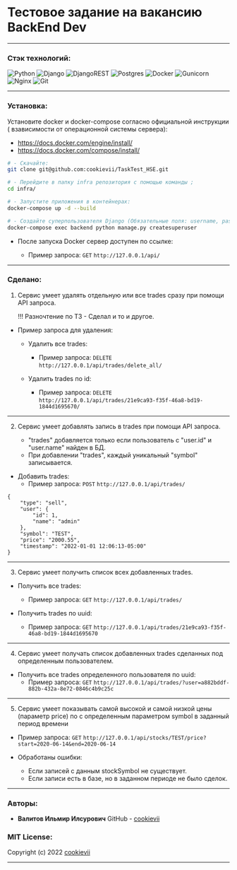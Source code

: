 # Тестовое задание на вакансию BackEnd Dev

----------

### Стэк технологий:

![Python](https://img.shields.io/badge/python-3670A0?style=for-the-badge&logo=python&logoColor=ffdd54)
![Django](https://img.shields.io/badge/django-%23092E20.svg?style=for-the-badge&logo=django&logoColor=white)
![DjangoREST](https://img.shields.io/badge/DJANGO-REST-ff1709?style=for-the-badge&logo=django&logoColor=white&color=ff1709&labelColor=gray)
![Postgres](https://img.shields.io/badge/postgres-%23316192.svg?style=for-the-badge&logo=postgresql&logoColor=white)
![Docker](https://img.shields.io/badge/docker-%230db7ed.svg?style=for-the-badge&logo=docker&logoColor=white)
![Gunicorn](https://img.shields.io/badge/gunicorn-%298729.svg?style=for-the-badge&logo=gunicorn&logoColor=white)
![Nginx](https://img.shields.io/badge/nginx-%23009639.svg?style=for-the-badge&logo=nginx&logoColor=white)
![Git](https://img.shields.io/badge/git-%23F05033.svg?style=for-the-badge&logo=git&logoColor=white)

----------

### Установка:

Установите docker и docker-compose согласно официальной инструкции (
взависимости от операционной системы сервера):

- https://docs.docker.com/engine/install/
- https://docs.docker.com/compose/install/

```bash
# - Cкачайте:
git clone git@github.com:cookievii/TaskTest_HSE.git

# - Перейдите в папку infra репозитория с помощью команды ;
cd infra/

# - Запустите приложения в контейнерах:
docker-compose up -d --build

# - Создайте суперпользователя Django (Обязательные поля: username, password):
docker-compose exec backend python manage.py createsuperuser
```

 * После запуска Docker сервер доступен по ссылке:

   * Пример запроса: ```GET``` ```http://127.0.0.1/api/```

----------

### Сделано:

1) Сервис умеет удалять отдельную или все trades сразу при помощи API запроса.

   !!! Разночтение по ТЗ - Сделал и то и другое.

* Пример запроса для удаления:
    * Удалить все trades:
        * Пример
          запроса: ```DELETE``` ```http://127.0.0.1/api/trades/delete_all/```

    * Удалить trades по id:
        * Пример
          запроса: ```DELETE``` ```http://127.0.0.1/api/trades/21e9ca93-f35f-46a8-bd19-1844d1695670/```

----------

2) Сервис умеет добавлять запись в trades при помощи API запроса.

    * "trades" добавляется только если пользователь с "user.id" и "user.name"
      найден в БД.
    * При добавлении "trades", каждый уникальный "symbol" записывается.


* Добавить trades:
    * Пример запроса: ```POST``` ```http://127.0.0.1/api/trades/```

````
{
    "type": "sell",
    "user": {
        "id": 1,
        "name": "admin"
    },
    "symbol": "TEST",
    "price": "2000.55",
    "timestamp": "2022-01-01 12:06:13-05:00"
}
````

----------

3) Сервис умеет получить список всех добавленных trades.

* Получить все trades:
    * Пример запроса: ```GET``` ```http://127.0.0.1/api/trades/```

* Получить trades по uuid:
    * Пример
      запроса: ```GET``` ```http://127.0.0.1/api/trades/21e9ca93-f35f-46a8-bd19-1844d1695670```

----------

4) Сервис умеет получать список добавленных trades
   сделанных под определенным пользователем.

* Получить все trades определенного пользователя по uuid:
    * Пример
      запроса: ```GET``` ```http://127.0.0.1/api/trades/?user=a882bddf-882b-432a-8e72-0846c4b9c25c```

----------

5) Сервис умеет показывать самой высокой и самой низкой цены
   (параметр price) по c определенным параметром symbol в заданный период
   времени


* Пример
  запроса: ```GET``` ```http://127.0.0.1/api/stocks/TEST/price?start=2020-06-14&end=2020-06-14```


* Обработаны ошибки:
    * Если записей с данным stockSymbol не существует.
    * Если записи есть в базе, но в заданном периоде не было сделок.

----------

### Авторы:

* **Валитов Ильмир Илсурович**
  GitHub - [cookievii](https://github.com/cookievii)

### MIT License:

Copyright (c) 2022 [cookievii](https://github.com/cookievii)

----------
